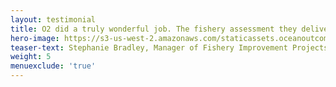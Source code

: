 ```yaml
---
layout: testimonial
title: O2 did a truly wonderful job. The fishery assessment they delivered was exactly what we needed and they provided it in a very short timeframe. We don’t have any recommendations for improvement!
hero-image: https://s3-us-west-2.amazonaws.com/staticassets.oceanoutcomes.org/embedded+photos/testimonials/wwf-testimonial.png
teaser-text: Stephanie Bradley, Manager of Fishery Improvement Projects, WWF US
weight: 5
menuexclude: 'true'
---
```

